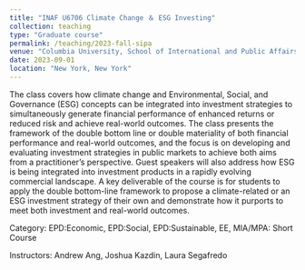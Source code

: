```yaml
---
title: "INAF U6706 Climate Change ＆ ESG Investing"
collection: teaching
type: "Graduate course"
permalink: /teaching/2023-fall-sipa
venue: "Columbia University, School of International and Public Affairs (SIPA)"
date: 2023-09-01
location: "New York, New York"
---
```


The class covers how climate change and Environmental, Social, and Governance (ESG) concepts can be integrated into investment strategies to simultaneously generate financial performance of enhanced returns or reduced risk and achieve real-world outcomes. The class presents the framework of the double bottom line or double materiality of both financial performance and real-world outcomes, and the focus is on developing and evaluating investment strategies in public markets to achieve both aims from a practitioner’s perspective. Guest speakers will also address how ESG is being integrated into investment products in a rapidly evolving commercial landscape. A key deliverable of the course is for students to apply the double bottom-line framework to propose a climate-related or an ESG investment strategy of their own and demonstrate how it purports to meet both investment and real-world outcomes.

Category: EPD:Economic, EPD:Social, EPD:Sustainable, EE, MIA/MPA: Short Course

Instructors: Andrew Ang, Joshua Kazdin, Laura Segafredo

